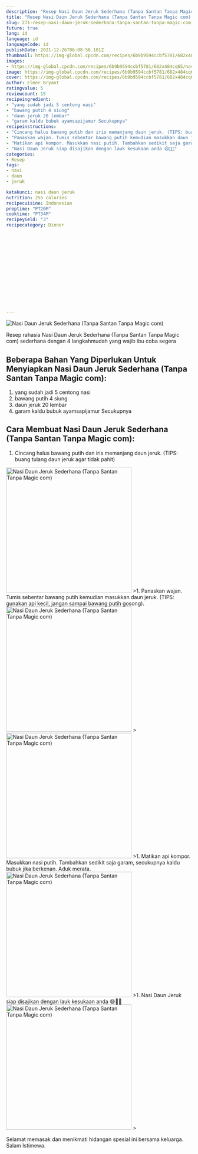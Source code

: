 ```yaml
---
description: "Resep Nasi Daun Jeruk Sederhana (Tanpa Santan Tanpa Magic com) yang Enak Banget"
title: "Resep Nasi Daun Jeruk Sederhana (Tanpa Santan Tanpa Magic com) yang Enak Banget"
slug: 271-resep-nasi-daun-jeruk-sederhana-tanpa-santan-tanpa-magic-com-yang-enak-banget
future: true
lang: id
language: id
languageCode: id
publishDate: 2021-12-26T06:08:58.101Z 
thumbnail: https://img-global.cpcdn.com/recipes/6b9b9594ccbf5781/682x484cq65/nasi-daun-jeruk-sederhana-tanpa-santan-tanpa-magic-com-foto-resep-utama.png
images:
- https://img-global.cpcdn.com/recipes/6b9b9594ccbf5781/682x484cq65/nasi-daun-jeruk-sederhana-tanpa-santan-tanpa-magic-com-foto-resep-utama.png
image: https://img-global.cpcdn.com/recipes/6b9b9594ccbf5781/682x484cq65/nasi-daun-jeruk-sederhana-tanpa-santan-tanpa-magic-com-foto-resep-utama.png
cover: https://img-global.cpcdn.com/recipes/6b9b9594ccbf5781/682x484cq65/nasi-daun-jeruk-sederhana-tanpa-santan-tanpa-magic-com-foto-resep-utama.png
author: Elmer Bryant
ratingvalue: 5
reviewcount: 15
recipeingredient:
- "yang sudah jadi 5 centong nasi"
- "bawang putih 4 siung"
- "daun jeruk 20 lembar"
- "garam kaldu bubuk ayamsapijamur Secukupnya"
recipeinstructions:
- "Cincang halus bawang putih dan iris memanjang daun jeruk. (TIPS: buang tulang daun jeruk agar tidak pahit)"
- "Panaskan wajan. Tumis sebentar bawang putih kemudian masukkan daun jeruk. (TIPS: gunakan api kecil, jangan sampai bawang putih gosong)."
- "Matikan api kompor. Masukkan nasi putih. Tambahkan sedikit saja garam, secukupnya kaldu bubuk jika berkenan. Aduk merata."
- "Nasi Daun Jeruk siap disajikan dengan lauk kesukaan anda 😄👍🏻"
categories:
- Resep
tags:
- nasi
- daun
- jeruk

katakunci: nasi daun jeruk 
nutrition: 255 calories
recipecuisine: Indonesian
preptime: "PT20M"
cooktime: "PT34M"
recipeyield: "3"
recipecategory: Dinner


     
    
    
    
    
    
    
    
    
    
    
      
    
---
```



![Nasi Daun Jeruk Sederhana (Tanpa Santan Tanpa Magic com)](https://img-global.cpcdn.com/recipes/6b9b9594ccbf5781/682x484cq65/nasi-daun-jeruk-sederhana-tanpa-santan-tanpa-magic-com-foto-resep-utama.png)

Resep rahasia Nasi Daun Jeruk Sederhana (Tanpa Santan Tanpa Magic com)  sederhana dengan 4 langkahmudah yang wajib ibu coba segera

<!--inarticleads1-->

## Beberapa Bahan Yang Diperlukan Untuk Menyiapkan Nasi Daun Jeruk Sederhana (Tanpa Santan Tanpa Magic com):

1. yang sudah jadi 5 centong nasi
1. bawang putih 4 siung
1. daun jeruk 20 lembar
1. garam kaldu bubuk ayamsapijamur Secukupnya



<!--inarticleads2-->

## Cara Membuat Nasi Daun Jeruk Sederhana (Tanpa Santan Tanpa Magic com):

1. Cincang halus bawang putih dan iris memanjang daun jeruk. (TIPS: buang tulang daun jeruk agar tidak pahit)
<img class="lazyload" data-src="https://img-global.cpcdn.com/steps/69c89b7406ca0790/160x128cq70/nasi-daun-jeruk-sederhana-tanpa-santan-tanpa-magic-com-langkah-memasak-1-foto.png" alt="Nasi Daun Jeruk Sederhana (Tanpa Santan Tanpa Magic com)" width="340" height="340">
>1. Panaskan wajan. Tumis sebentar bawang putih kemudian masukkan daun jeruk. (TIPS: gunakan api kecil, jangan sampai bawang putih gosong).
<img class="lazyload" data-src="https://img-global.cpcdn.com/steps/6d046db3c26dc563/160x128cq70/nasi-daun-jeruk-sederhana-tanpa-santan-tanpa-magic-com-langkah-memasak-2-foto.png" alt="Nasi Daun Jeruk Sederhana (Tanpa Santan Tanpa Magic com)" width="340" height="340">
><img class="lazyload" data-src="https://img-global.cpcdn.com/steps/aebd82c4194ef57a/160x128cq70/nasi-daun-jeruk-sederhana-tanpa-santan-tanpa-magic-com-langkah-memasak-2-foto.png" alt="Nasi Daun Jeruk Sederhana (Tanpa Santan Tanpa Magic com)" width="340" height="340">
>1. Matikan api kompor. Masukkan nasi putih. Tambahkan sedikit saja garam, secukupnya kaldu bubuk jika berkenan. Aduk merata.
<img class="lazyload" data-src="https://img-global.cpcdn.com/steps/d4328e7a75d13d03/160x128cq70/nasi-daun-jeruk-sederhana-tanpa-santan-tanpa-magic-com-langkah-memasak-3-foto.png" alt="Nasi Daun Jeruk Sederhana (Tanpa Santan Tanpa Magic com)" width="340" height="340">
>1. Nasi Daun Jeruk siap disajikan dengan lauk kesukaan anda 😄👍🏻
<img class="lazyload" data-src="https://img-global.cpcdn.com/steps/ff4f27f44f5ec30b/160x128cq70/nasi-daun-jeruk-sederhana-tanpa-santan-tanpa-magic-com-langkah-memasak-4-foto.png" alt="Nasi Daun Jeruk Sederhana (Tanpa Santan Tanpa Magic com)" width="340" height="340">
>



Selamat memasak dan menikmati hidangan spesial ini bersama keluarga. Salam Istimewa.
